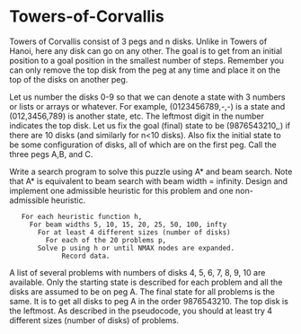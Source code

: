 # Towers-of-Corvallis
Towers of Corvallis consist of 3 pegs and n disks. Unlike in Towers of Hanoi, here any disk can go on any other. The goal is to get from an initial position to a goal position in the smallest number of steps. Remember you can only remove the top disk from the peg at any time and place it on the top of the disks on another peg.

Let us number the disks 0-9 so that we can denote a state with 3 numbers or lists or arrays or whatever. For example, (0123456789,-,-) is a state and (012,3456,789) is another state, etc. The leftmost digit in the number indicates the top disk. Let us fix the goal (final) state to be (9876543210,_,_) if there are 10 disks (and similarly for n<10 disks). Also fix the initial state to be some configuration of disks, all of which are on the first peg. Call the three pegs A,B, and C.

Write a search program to solve this puzzle using A* and beam search. Note that A* is equivalent to beam search with beam width = infinity. Design and implement one admissible heuristic for this problem and one non-admissible heuristic.
 
       For each heuristic function h, 
         For beam widths 5, 10, 15, 20, 25, 50, 100, infty
           For at least 4 different sizes (number of disks)
             For each of the 20 problems p, 
		   Solve p using h or until NMAX nodes are expanded. 
                 Record data.
                       
A list of several problems with numbers of disks 4, 5, 6, 7, 8, 9, 10 are available. Only the starting state is described for each problem and all the disks are assumed to be on peg A. The final state for all problems is the same. It is to get all disks to peg A in the order 9876543210. The top disk is the leftmost. As described in the pseudocode, you should at least try 4 different sizes (number of disks) of problems.
